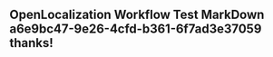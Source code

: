 <properties
ms.topic="hero-topic"
ms.test1="hero-topic"
ms.test2="test"/>

## OpenLocalization Workflow Test MarkDown a6e9bc47-9e26-4cfd-b361-6f7ad3e37059 thanks!
